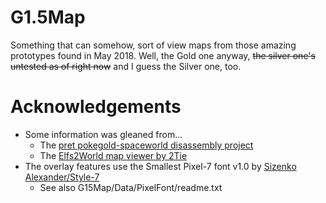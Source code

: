 G1.5Map
=======

Something that can somehow, sort of view maps from those amazing prototypes found in May 2018. Well, the Gold one anyway, ~~the silver one's untested as of right now~~ and I guess the Silver one, too.

Acknowledgements
================

* Some information was gleaned from...
  * The [pret pokegold-spaceworld disassembly project](https://github.com/pret/pokegold-spaceworld/)
  * The [Elfs2World map viewer by 2Tie](https://github.com/2Tie/Elfs2World/)
* The overlay features use the Smallest Pixel-7 font v1.0 by [Sizenko Alexander/Style-7](http://www.styleseven.com/)
  * See also G15Map/Data/PixelFont/readme.txt
